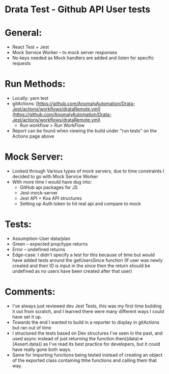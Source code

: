 # Drata Test - Github API User tests
# **General:**

- React Test + Jest
- Mock Service Worker – to mock server responses
- No keys needed as Mock handlers are added and listen for specific requests

# **Run Methods:**

- Locally: yarn test
- gitActions: [https://github.com/AnomalyAutomation/Drata-Jest/actions/workflows/drataRemote.yml](https://github.com/AnomalyAutomation/Drata-Jest/actions/workflows/drataRemote.yml)
  - Run workflow \> Run WorkFlow
- Report can be found when viewing the build under "run tests" on the Actions page above

# **Mock Server:**

- Looked through Various types of mock servers, due to time constraints I decided to go with Mock Service Worker
- With more time I would have dug into:
  - GitHub api packages for JS
  - Jest-mock-server
  - Jest API + Koa API structures
  - Setting up Auth token to hit real api and compare to mock

# **Tests:**

- Assumption-User data/plan
- Green – expected prop/type returns
- Error – undefined returns
- Edge-case: I didn't specify a test for this because of time but would have added tests around the getUsersSince function (If user was newly created and their ID is input in the since then the return should be undefined as no users have been created after that user)

# **Comments:**

- I've always just reviewed dev Jest Tests, this was my first time building it out from scratch, and I learned there were many different ways I could have set it up.
- Towards the end I wanted to build in a reporter to display in gitActions but ran out of time
- I structured the tests based on Dev structures I've seen in the past, and used async instead of just returning the function.then((data)=\>{Assert.data}) as I've read its best practice for developers, but it could have really gone both ways.
- Same for Importing functions being tested instead of creating an object of the exported class containing thhe functions and calling them that way.
